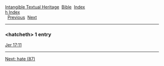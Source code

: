 [Intangible Textual Heritage](../../index)  [Bible](../index) 
[Index](index)   
[h Index](_h_)  
  [Previous](c05213)  [Next](c05215) 

------------------------------------------------------------------------

### &lt;hatcheth&gt; 1 entry

[Jer 17:11](../kjv/jer017.htm#011)  

------------------------------------------------------------------------

[Next: hate (87)](c05215)
